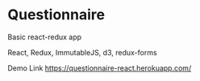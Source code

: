 # Questionnaire
Basic react-redux app

React, Redux, ImmutableJS, d3, redux-forms

Demo Link https://questionnaire-react.herokuapp.com/

